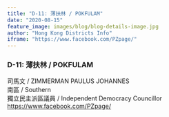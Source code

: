 ```yaml
---
title: "D-11: 薄扶林 / POKFULAM"
date: "2020-08-15"
feature_image: images/blog/blog-details-image.jpg
author: "Hong Kong Districts Info"
iframe: "https://www.facebook.com/PZpage/"
---
```


### D-11: 薄扶林 / POKFULAM  
司馬文 / ZIMMERMAN PAULUS JOHANNES  
南區 / Southern  
獨立民主派區議員 / Independent Democracy Councillor  
https://www.facebook.com/PZpage/
